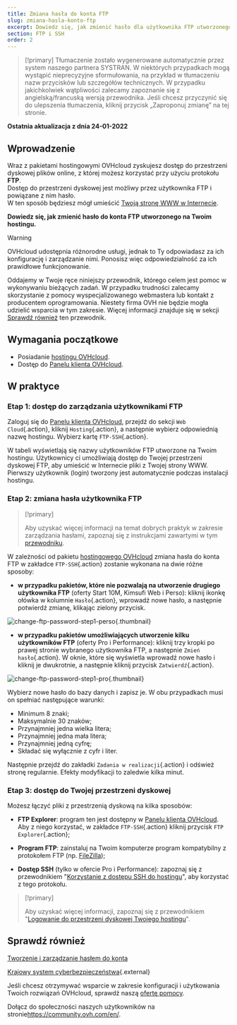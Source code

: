 ```yaml
---
title: Zmiana hasła do konta FTP
slug: zmiana-hasla-konto-ftp
excerpt: Dowiedz się, jak zmienić hasło dla użytkownika FTP utworzonego na Twoim hostingu
section: FTP i SSH
order: 2
---
```


> [!primary]
> Tłumaczenie zostało wygenerowane automatycznie przez system naszego partnera SYSTRAN. W niektórych przypadkach mogą wystąpić nieprecyzyjne sformułowania, na przykład w tłumaczeniu nazw przycisków lub szczegółów technicznych. W przypadku jakichkolwiek wątpliwości zalecamy zapoznanie się z angielską/francuską wersją przewodnika. Jeśli chcesz przyczynić się do ulepszenia tłumaczenia, kliknij przycisk „Zaproponuj zmianę” na tej stronie.
>

**Ostatnia aktualizacja z dnia 24-01-2022**

## Wprowadzenie

Wraz z pakietami hostingowymi OVHcloud zyskujesz dostęp do przestrzeni dyskowej plików online, z której możesz korzystać przy użyciu protokołu **FTP**.<br>Dostęp do przestrzeni dyskowej jest możliwy przez użytkownika FTP i powiązane z nim hasło.
<br>W ten sposób będziesz mógł umieścić [Twoją stronę WWW w Internecie](https://docs.ovh.com/pl/hosting/hosting_www_umieszczenie_strony_w_internecie/#3-zapisanie-plikow-na-przestrzeni-dyskowej).

**Dowiedz się, jak zmienić hasło do konta FTP utworzonego na Twoim hostingu.**

> [!warning]
>
> OVHcloud udostępnia różnorodne usługi, jednak to Ty odpowiadasz za ich konfigurację i zarządzanie nimi. Ponosisz więc odpowiedzialność za ich prawidłowe funkcjonowanie.
>
> Oddajemy w Twoje ręce niniejszy przewodnik, którego celem jest pomoc w wykonywaniu bieżących zadań. W przypadku trudności zalecamy skorzystanie z pomocy wyspecjalizowanego webmastera lub kontakt z producentem oprogramowania. Niestety firma OVH nie będzie mogła udzielić wsparcia w tym zakresie. Więcej informacji znajduje się w sekcji [Sprawdź również](#gofurther) ten przewodnik.
>

## Wymagania początkowe

- Posiadanie [hostingu OVHcloud](https://www.ovhcloud.com/pl/web-hosting/).
- Dostęp do [Panelu klienta OVHcloud](https://www.ovh.com/auth/?action=gotomanager&from=https://www.ovh.pl/&ovhSubsidiary=pl).

## W praktyce

### Etap 1: dostęp do zarządzania użytkownikami FTP

Zaloguj się do [Panelu klienta OVHcloud](https://www.ovh.com/auth/?action=gotomanager&from=https://www.ovh.pl/&ovhSubsidiary=pl), przejdź do sekcji `Web Cloud`{.action}, kliknij `Hosting`{.action}, a następnie wybierz odpowiednią nazwę hostingu. Wybierz kartę `FTP-SSH`{.action}.

W tabeli wyświetlają się nazwy użytkowników FTP utworzone na Twoim hostingu. Użytkownicy ci umożliwiają dostęp do Twojej przestrzeni dyskowej FTP, aby umieścić w Internecie pliki z Twojej strony WWW. Pierwszy użytkownik (login) tworzony jest automatycznie podczas instalacji hostingu.

### Etap 2: zmiana hasła użytkownika FTP

> [!primary]
>
> Aby uzyskać więcej informacji na temat dobrych praktyk w zakresie zarządzania hasłami, zapoznaj się z instrukcjami zawartymi w tym [przewodniku](https://docs.ovh.com/pl/customer/zarzadzanie-haslem/).
>

W zależności od pakietu [hostingowego OVHcloud](https://www.ovhcloud.com/pl/web-hosting/) zmiana hasła do konta FTP w zakładce `FTP-SSH`{.action} zostanie wykonana na dwie różne sposoby:

- **w przypadku pakietów, które nie pozwalają na utworzenie drugiego użytkownika FTP** (oferty Start 10M, Kimsufi Web i Perso): kliknij ikonkę ołówka w kolumnie `Hasło`{.action}, wprowadź nowe hasło, a następnie potwierdź zmianę, klikając zielony przycisk.

![change-ftp-password-step1-perso](images/change-ftp-password-step1-perso.png){.thumbnail}

- **w przypadku pakietów umożliwiających utworzenie kilku użytkowników FTP** (oferty Pro i Performance): kliknij trzy kropki po prawej stronie wybranego użytkownika FTP, a następnie `Zmień hasło`{.action}. W oknie, które się wyświetla wprowadź nowe hasło i kliknij je dwukrotnie, a następnie kliknij przycisk `Zatwierdź`{.action}.

![change-ftp-password-step1-pro](images/change-ftp-password-step1-pro.png){.thumbnail}

Wybierz nowe hasło do bazy danych i zapisz je. W obu przypadkach musi on spełniać następujące warunki:

- Minimum 8 znaki;
- Maksymalnie 30 znaków;
- Przynajmniej jedna wielka litera;
- Przynajmniej jedna mała litera;
- Przynajmniej jedną cyfrę;
- Składać się wyłącznie z cyfr i liter.

Następnie przejdź do zakładki `Zadania w realizacji`{.action} i odśwież stronę regularnie. Efekty modyfikacji to zaledwie kilka minut.

### Etap 3: dostęp do Twojej przestrzeni dyskowej

Możesz łączyć pliki z przestrzenią dyskową na kilka sposobów:

- **FTP Explorer**: program ten jest dostępny w [Panelu klienta OVHcloud](https://www.ovh.com/auth/?action=gotomanager&from=https://www.ovh.pl/&ovhSubsidiary=pl). Aby z niego korzystać, w zakładce `FTP-SSH`{.action} kliknij przycisk `FTP Explorer`{.action};

- **Program FTP**: zainstaluj na Twoim komputerze program kompatybilny z protokołem FTP (np. [FileZilla](https://docs.ovh.com/pl/hosting/hosting_www_przewodnik_dotyczacy_korzystania_z_programu_filezilla/));

- **Dostęp SSH** (tylko w ofercie Pro i Performance): zapoznaj się z przewodnikiem "[Korzystanie z dostępu SSH do hostingu](https://docs.ovh.com/pl/hosting/hosting_www_ssh_na_hostingu/)", aby korzystać z tego protokołu.

> [!primary]
>
> Aby uzyskać więcej informacji, zapoznaj się z przewodnikiem "[Logowanie do przestrzeni dyskowej Twojego hostingu](https://docs.ovh.com/fr/hosting/connexion-espace-stockage-ftp-hebergement-web/)".
>

## Sprawdź również <a name="gofurther"></a>

[Tworzenie i zarządzanie hasłem do konta](https://docs.ovh.com/pl/customer/zarzadzanie-haslem/)

[Krajowy system cyberbezpieczeństwa](https://www.gov.pl/web/cyfryzacja/krajowy-system-cyberbezpieczenstwa-){.external}

Jeśli chcesz otrzymywać wsparcie w zakresie konfiguracji i użytkowania Twoich rozwiązań OVHcloud, sprawdź naszą [ofertę pomocy](https://www.ovhcloud.com/pl/support-levels/).

Dołącz do społeczności naszych użytkowników na stronie<https://community.ovh.com/en/>.
